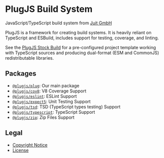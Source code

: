 PlugJS Build System
===================

JavaScript/TypeScript build system from [Juit GmbH](https://www.juit.com/)

PlugJS is a framework for creating build systems. It is heavily reliant on
TypeScript and ESBuild, includes support for testing, coverage, and linting.

See the [PlugJS Stock Build](https://www.npmjs.com/package/@plugjs/build) for
a pre-configured project template working with TypeScript sources and producing
dual-format (ESM and CommonJS) redistributable libraries.

Packages
--------

* [`@plugjs/plug`](./workspaces/plug/README.md): Our main package
* [`@plugjs/cov8`](./workspaces/cov8/README.md): V8 Coverage Support
* [`@plugjs/eslint`](./workspaces/eslint/README.md): ESLint Support
* [`@plugjs/expect5`](./workspaces/expect5/README.md): Unit Testing Support
* [`@plugjs/tsd`](./workspaces/tsd/README.md): TSD (TypeScript types testing) Support
* [`@plugjs/typescript`](./workspaces/typescript/README.md): TypeScript Support
* [`@plugjs/zip`](./workspaces/zip/README.md): Zip Files Support

Legal
-----

* [Copyright Notice](NOTICE.md)
* [License](LICENSE.md)
